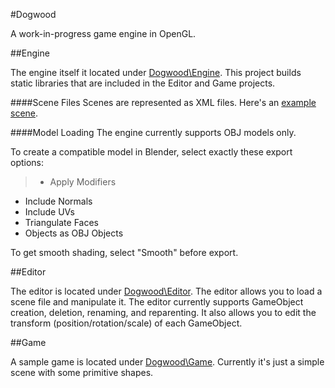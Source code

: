 #Dogwood

A work-in-progress game engine in OpenGL.


##Engine

The engine itself it located under [Dogwood\Engine](../master/Engine). This project builds static libraries that are included in the Editor and Game projects.

####Scene Files
Scenes are represented as XML files. Here's an [example scene](../master/Game/Assets/Scenes/Scene0.xml).

####Model Loading
The engine currently supports OBJ models only.

To create a compatible model in Blender, select exactly these export options:
> * Apply Modifiers
* Include Normals
* Include UVs
* Triangulate Faces
* Objects as OBJ Objects

To get smooth shading, select "Smooth" before export.


##Editor

The editor is located under [Dogwood\Editor](../master/Editor). The editor allows you to load a scene file and manipulate it. The editor currently supports GameObject creation, deletion, renaming, and reparenting. It also allows you to edit the transform (position/rotation/scale) of each GameObject.


##Game

A sample game is located under [Dogwood\Game](../master/Game). Currently it's just a simple scene with some primitive shapes.
